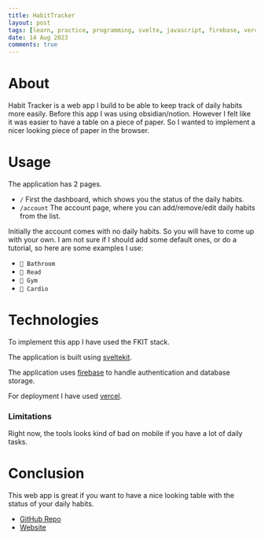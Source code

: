 ```yaml
---
title: HabitTracker
layout: post
tags: [learn, practice, programming, svelte, javascript, firebase, vercel]
date: 14 Aug 2023
comments: true
---
```


# About

Habit Tracker is a web app I build to be able to keep track of daily habits
more easily. Before this app I was using obsidian/notion. However I felt like
it was easier to have a table on a piece of paper. So I wanted to implement a
nicer looking piece of paper in the browser.

# Usage

The application has 2 pages.

- `/` First the dashboard, which shows you the status of the daily habits.
- `/account` The account page, where you can add/remove/edit daily habits from
  the list.

Initially the account comes with no daily habits. So you will have to come up
with your own. I am not sure if I should add some default ones, or do a
tutorial, so here are some examples I use:

- `🧼 Bathroom`
- `📕 Read`
- `💪 Gym`
- `🏃 Cardio`

# Technologies

To implement this app I have used the FKIT stack.

The application is built using [sveltekit](https://kit.svelte.dev/).

The application uses [firebase](https://firebase.google.com/) to handle
authentication and database storage.

For deployment I have used [vercel](https://vercel.com/).

### Limitations

Right now, the tools looks kind of bad on mobile if you have a lot of daily
tasks.

# Conclusion

This web app is great if you want to have a nice looking table with the status
of your daily habits.

- [GitHub Repo](https://github.com/alexjercan/habit-tracker)
- [Website](https://habit-tracker-tan.vercel.app/)
